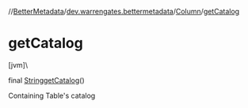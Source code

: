 //[BetterMetadata](../../../index.md)/[dev.warrengates.bettermetadata](../index.md)/[Column](index.md)/[getCatalog](get-catalog.md)

# getCatalog

[jvm]\

final [String](https://docs.oracle.com/javase/8/docs/api/java/lang/String.html)[getCatalog](get-catalog.md)()

Containing Table's catalog
